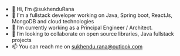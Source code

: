 - 👋 Hi, I’m @sukhenduRana
- 👀 I'm a fullstack developer working on Java, Spring boot, ReactJs, MongoDB and cloud technologies
- 🌱 I’m currently working as a Principal Engineer / Architect.
- 💞️ I’m looking to collaborate on open source libraries, Java fullstack projects
- 📫 You can reach me on sukhendu.rana@outlook.com

<!---
sukhenduRana/sukhenduRana is a ✨ special ✨ repository because its `README.md` (this file) appears on your GitHub profile.
You can click the Preview link to take a look at your changes.
--->
